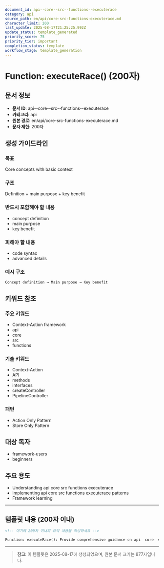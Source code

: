 ```yaml
---
document_id: api--core--src--functions--executerace
category: api
source_path: en/api/core-src-functions-executerace.md
character_limit: 200
last_update: 2025-08-17T21:25:25.992Z
update_status: template_generated
priority_score: 75
priority_tier: important
completion_status: template
workflow_stage: template_generation
---
```


# Function: executeRace() (200자)

## 문서 정보
- **문서 ID**: api--core--src--functions--executerace
- **카테고리**: api
- **원본 경로**: en/api/core-src-functions-executerace.md
- **문자 제한**: 200자

## 생성 가이드라인

### 목표
Core concepts with basic context

### 구조
Definition + main purpose + key benefit

### 반드시 포함해야 할 내용
- concept definition
- main purpose
- key benefit

### 피해야 할 내용  
- code syntax
- advanced details

### 예시 구조
```
Concept definition → Main purpose → Key benefit
```

## 키워드 참조

### 주요 키워드
- Context-Action framework
- api
- core
- src
- functions

### 기술 키워드
- Context-Action
- API
- methods
- interfaces
- createController
- PipelineController

### 패턴
- Action Only Pattern
- Store Only Pattern

## 대상 독자
- framework-users
- beginners

## 주요 용도
- Understanding api  core  src  functions  executerace
- Implementing api  core  src  functions  executerace patterns
- Framework learning

---

## 템플릿 내용 (200자 이내)

```markdown
<!-- 여기에 200자 이내의 요약 내용을 작성하세요 -->

Function: executeRace(): Provide comprehensive guidance on api  core  src  functions  executerace의 핵심 개념과 Context-Action 프레임워크에서의 역할을 간단히 설명.
```

---

> **참고**: 이 템플릿은 2025-08-17에 생성되었으며, 
> 원본 문서 크기는 877자입니다.
